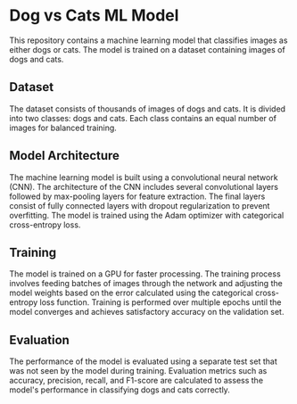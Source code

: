 # Dog vs Cats ML Model

This repository contains a machine learning model that classifies images as either dogs or cats. The model is trained on a dataset containing images of dogs and cats.

## Dataset
The dataset consists of thousands of images of dogs and cats. It is divided into two classes: dogs and cats. Each class contains an equal number of images for balanced training.

## Model Architecture
The machine learning model is built using a convolutional neural network (CNN). The architecture of the CNN includes several convolutional layers followed by max-pooling layers for feature extraction. The final layers consist of fully connected layers with dropout regularization to prevent overfitting. The model is trained using the Adam optimizer with categorical cross-entropy loss.

## Training
The model is trained on a GPU for faster processing. The training process involves feeding batches of images through the network and adjusting the model weights based on the error calculated using the categorical cross-entropy loss function. Training is performed over multiple epochs until the model converges and achieves satisfactory accuracy on the validation set.

## Evaluation
The performance of the model is evaluated using a separate test set that was not seen by the model during training. Evaluation metrics such as accuracy, precision, recall, and F1-score are calculated to assess the model's performance in classifying dogs and cats correctly.

